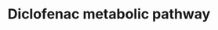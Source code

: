 ---
annotations:
- id: PW:0000375
  parent: regulatory pathway
  type: Pathway Ontology
  value: phase I biotransformation pathway via cytochrome P450
authors:
- Mkutmon
- Eweitz
description: CYP metabolism of the diclofenac drug.
last-edited: 2021-05-21
organisms:
- Bos taurus
redirect_from:
- /index.php/Pathway:WP3152
- /instance/WP3152
- /instance/WP3152_r117495
revision: r117495
schema-jsonld:
- '@context': https://schema.org/
  '@id': https://wikipathways.github.io/pathways/WP3152.html
  '@type': Dataset
  creator:
    '@type': Organization
    name: WikiPathways
  description: CYP metabolism of the diclofenac drug.
  keywords:
  - 3'-Hydroxydiclofenac
  - 4',5-Dihydroxydiclofenac
  - 4'-hydroxydiclofenac
  - 5-hydroxydiclofenac
  - CYP2B6
  - CYP2C18
  - CYP2C19
  - CYP2C8
  - Metabolite
  - diclofenac
  license: CC0
  name: Diclofenac metabolic pathway
seo: CreativeWork
title: Diclofenac metabolic pathway
wpid: WP3152
---